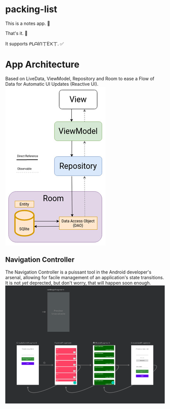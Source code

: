 # packing-list

This is a notes app. 📝

That's it. :penguin:

It supports ᑭᒪᗩIᑎ丅E᙭丅. ✅



# App Architecture

Based on LiveData, ViewModel, Repository and Room to ease a Flow of Data for Automatic UI Updates (Reactive UI).
![architecture.svg](architecture.jpg)


## Navigation Controller
The Navigation Controller is a puissant tool in the Android developer's arsenal, allowing for facile management of an application's state transitions. It is not _yet_ deprected, but don't worry, that will happen soon enough.
![nav_graph](nav_graph.png)
